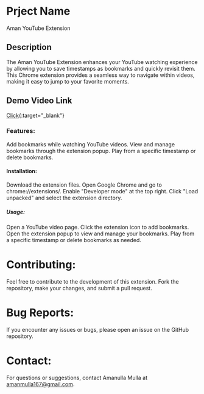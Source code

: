 # Prject Name
 Aman YouTube Extension

## Description
The Aman YouTube Extension enhances your YouTube watching experience by allowing you to save timestamps as bookmarks and quickly revisit them. This Chrome extension provides a seamless way to navigate within videos, making it easy to jump to your favorite moments.

## Demo Video Link
[Click](https://drive.google.com/file/d/1zGOEMcbUoOKr0NcilIyE-rBzEhivwSVF/view?usp=sharing){:target="_blank"}


### Features:

Add bookmarks while watching YouTube videos.
View and manage bookmarks through the extension popup.
Play from a specific timestamp or delete bookmarks.

#### Installation:

Download the extension files.
Open Google Chrome and go to chrome://extensions/.
Enable "Developer mode" at the top right.
Click "Load unpacked" and select the extension directory.

##### Usage:

Open a YouTube video page.
Click the extension icon to add bookmarks.
Open the extension popup to view and manage your bookmarks.
Play from a specific timestamp or delete bookmarks as needed.

 # Contributing:
Feel free to contribute to the development of this extension. Fork the repository, make your changes, and submit a pull request.

 # Bug Reports:
If you encounter any issues or bugs, please open an issue on the GitHub repository.

# Contact:
For questions or suggestions, contact Amanulla Mulla at amanmulla167@gmail.com.

